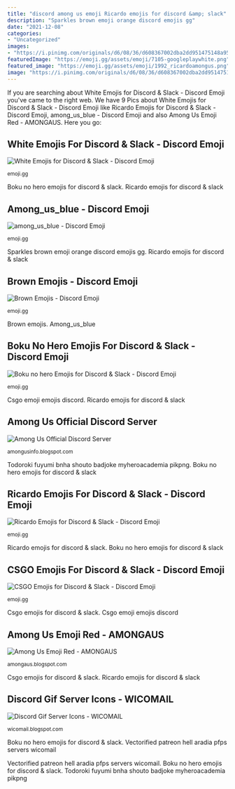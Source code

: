 ```yaml
---
title: "discord among us emoji Ricardo emojis for discord &amp; slack"
description: "Sparkles brown emoji orange discord emojis gg"
date: "2021-12-08"
categories:
- "Uncategorized"
images:
- "https://i.pinimg.com/originals/d6/08/36/d608367002dba2dd951475148a95b29c.png"
featuredImage: "https://emoji.gg/assets/emoji/7105-googleplaywhite.png"
featured_image: "https://emoji.gg/assets/emoji/1992_ricardoamongus.png"
image: "https://i.pinimg.com/originals/d6/08/36/d608367002dba2dd951475148a95b29c.png"
---
```


If you are searching about White Emojis for Discord &amp; Slack - Discord Emoji you've came to the right web. We have 9 Pics about White Emojis for Discord &amp; Slack - Discord Emoji like Ricardo Emojis for Discord &amp; Slack - Discord Emoji, among_us_blue - Discord Emoji and also Among Us Emoji Red - AMONGAUS. Here you go:

## White Emojis For Discord &amp; Slack - Discord Emoji

![White Emojis for Discord &amp; Slack - Discord Emoji](https://emoji.gg/assets/emoji/7105-googleplaywhite.png "Brown emojis")

<small>emoji.gg</small>

Boku no hero emojis for discord &amp; slack. Ricardo emojis for discord &amp; slack

## Among_us_blue - Discord Emoji

![among_us_blue - Discord Emoji](https://emoji.gg/assets/emoji/8761_among_us_blue.png "Ricardo emojis for discord &amp; slack")

<small>emoji.gg</small>

Sparkles brown emoji orange discord emojis gg. Ricardo emojis for discord &amp; slack

## Brown Emojis - Discord Emoji

![Brown Emojis - Discord Emoji](https://emoji.gg/assets/emoji/8573_brown_sparkles.png "Brown emojis")

<small>emoji.gg</small>

Brown emojis. Among_us_blue

## Boku No Hero Emojis For Discord &amp; Slack - Discord Emoji

![Boku no hero Emojis for Discord &amp; Slack - Discord Emoji](https://emoji.gg/assets/emoji/9760_badjoke.png "Discord gif server icons")

<small>emoji.gg</small>

Csgo emoji emojis discord. Ricardo emojis for discord &amp; slack

## Among Us Official Discord Server

![Among Us Official Discord Server](https://lh6.googleusercontent.com/proxy/oH-nWWi2rCuIQzRuAHaj1kUpuNaH3DLd_p_pHY8a2IUrVEja4eMa9vIGY4LkluWF75Qzs8BZng=w1200-h630-p-k-no-nu "Among us emoji red")

<small>amongusinfo.blogspot.com</small>

Todoroki fuyumi bnha shouto badjoke myheroacademia pikpng. Boku no hero emojis for discord &amp; slack

## Ricardo Emojis For Discord &amp; Slack - Discord Emoji

![Ricardo Emojis for Discord &amp; Slack - Discord Emoji](https://emoji.gg/assets/emoji/1992_ricardoamongus.png "Ricardo emojis for discord &amp; slack")

<small>emoji.gg</small>

Ricardo emojis for discord &amp; slack. Boku no hero emojis for discord &amp; slack

## CSGO Emojis For Discord &amp; Slack - Discord Emoji

![CSGO Emojis for Discord &amp; Slack - Discord Emoji](https://emoji.gg/assets/emoji/6704_CsGo.png "Among_us_blue")

<small>emoji.gg</small>

Csgo emojis for discord &amp; slack. Csgo emoji emojis discord

## Among Us Emoji Red - AMONGAUS

![Among Us Emoji Red - AMONGAUS](https://i.pinimg.com/originals/d8/68/ed/d868edbd7226ccf3b68ed33863fd3e89.png "Boku no hero emojis for discord &amp; slack")

<small>amongaus.blogspot.com</small>

Csgo emojis for discord &amp; slack. Ricardo emojis for discord &amp; slack

## Discord Gif Server Icons - WICOMAIL

![Discord Gif Server Icons - WICOMAIL](https://i.pinimg.com/originals/d6/08/36/d608367002dba2dd951475148a95b29c.png "Todoroki fuyumi bnha shouto badjoke myheroacademia pikpng")

<small>wicomail.blogspot.com</small>

Boku no hero emojis for discord &amp; slack. Vectorified patreon hell aradia pfps servers wicomail

Vectorified patreon hell aradia pfps servers wicomail. Boku no hero emojis for discord &amp; slack. Todoroki fuyumi bnha shouto badjoke myheroacademia pikpng
